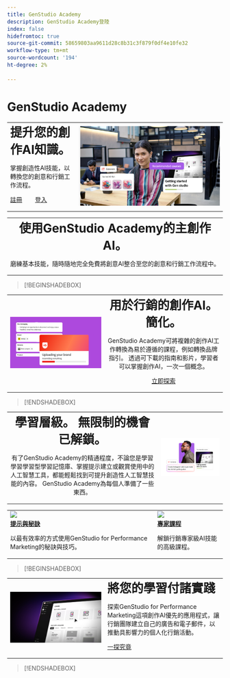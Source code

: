 ```yaml
---
title: GenStudio Academy
description: GenStudio Academy登陸
index: false
hidefromtoc: true
source-git-commit: 58659803aa9611d28c8b31c3f879f0df4e10fe32
workflow-type: tm+mt
source-wordcount: '194'
ht-degree: 2%

---
```


# GenStudio Academy

<table>
 <tr style= "border: 0;">
  <td> <strong style= "font-size: 2em">提升您的創作AI知識。 </strong><p>掌握創造性AI技能，以轉換您的創意和行銷工作流程。 <p><a href="https://learningmanager.adobe.com/accountiplogin?ipId=16970&amp;accesskey=c4988oojirhb5" rel="noreferrer" target="_blank" class="spectrum-Button spectrum-Button--fill spectrum-Button--accent spectrum-Button--sizeM"><span class="spectrum-Button-label has-no-wrap">註冊</span></a>          <a href="https://genstudioacademy.adobelearningmanager.com/" rel="noreferrer" target="_blank" class="spectrum-Button spectrum-Button--fill spectrum-Button--accent spectrum-Button--sizeM"><span class="spectrum-Button-label has-no-wrap">登入</span></a></td>
  <td><img src="./assets/elevate-your-generative-ai-knowledge.png"></td>
 </tr>
</table>

<table>
 <tr style= "border: 0;">
  <td align="center">
    <strong style= "font-size: 2em">使用GenStudio Academy的主創作AI。</strong><p>磨練基本技能，隨時隨地完全免費將創意AI整合至您的創意和行銷工作流程中。
  </td>
 </tr>
</table>

>[!BEGINSHADEBOX]

<table>
 <tr style= "border: 0;">
  <td><img src="./assets/generative-ai-for-marketing-simplified.png"></td>
  <td align="center"> <strong style= "font-size: 2em">用於行銷的創作AI。 簡化。</strong><p> GenStudio Academy可將複雜的創作AI工作轉換為易於遵循的課程，例如轉換品牌指引。 透過可下載的指南和影片，學習者可以掌握創作AI，一次一個概念。<p><a href="https://learningmanager.adobe.com/accountiplogin?ipId=16970&amp;accesskey=c4988oojirhb5" rel="noreferrer" target="_blank" class="spectrum-Button spectrum-Button--fill spectrum-Button--accent spectrum-Button--sizeM"><span class="spectrum-Button-label has-no-wrap">立即探索</span></a></td>
 </tr>
</table>

>[!ENDSHADEBOX]

<table>
 <tr style= "border: 0;">
  <td align="center"> <strong style= "font-size: 2em">學習層級。 無限制的機會已解鎖。</strong><p>有了GenStudio Academy的精通程度，不論您是學習學習學習型學習記憶庫、掌握提示建立或觀賞使用中的人工智慧工具，都能輕鬆找到可提升創造性人工智慧技能的內容。 GenStudio Academy為每個人準備了一些東西。</td>
  <td><img src="./assets/levels-of-learning.png"></td>
 </tr>
</table>


<table>
 <!-- <tr style= "border: 0;colspan: 3;">
  <td colspan=3> <strong style= "font-size: 2em;">Coming soon to Genstudio Academy</strong></td>
 </tr> --> 
 <tr style= "border: 0;colspan: 3;"> 
   <td>
      <img src="https://video.tv.adobe.com/v/3434938?format=jpeg">
      <div>
      <a href="https://www.adobe.com/tw/"><strong>提示與秘訣</strong>
      </a>
      </div>
      <p>
      以最有效率的方式使用GenStudio for Performance Marketing的秘訣與技巧。
      </p>
   </td>
   <td>
      <img src="https://video.tv.adobe.com/v/3434938?format=jpeg">
      <div>
      <a href="https://www.adobe.com/tw/"><strong>專家課程</strong>
      </a>
      </div>
      <p>
      解鎖行銷專家級AI技能的高級課程。
      </p>
   </td>
 </tr>
</table>

>[!BEGINSHADEBOX]

<table>
    <tr></tr>
 <tr style= "border: 0;">
 <td><img src="./assets/put-your-learnings-into-practice.png"></td>
  <td> <strong style= "font-size: 2em">將您的學習付諸實踐</strong><p>探索GenStudio for Performance Marketing這項創作AI優先的應用程式，讓行銷團隊建立自己的廣告和電子郵件，以推動具影響力的個人化行銷活動。<p><a href="https://learningmanager.adobe.com/accountiplogin?ipId=16970&amp;accesskey=c4988oojirhb5" rel="noreferrer" target="_blank" class="spectrum-Button spectrum-Button--fill spectrum-Button--accent spectrum-Button--sizeM"><span class="spectrum-Button-label has-no-wrap">一探究竟</span></a></td>
 </tr>
    <tr></tr>
</table>

>[!ENDSHADEBOX]

<!--
## Heading 2 SHADEBOXES



<table>
 <tr style= "border: 0;">
  <td><img src="./assets/medium.png"></td>
  <td align="center"> <strong style= "font-size: 2em">Image left / Text right</strong><p> Bacon ipsum dolor amet tri-tip buffalo kevin landjaeger beef ribs pork loin, brisket doner sirloin. Buffalo pig sausage, leberkas sirloin ham meatball t-bone tenderloin. Jerky kevin landjaeger prosciutto, cupim capicola boudin. <p><a href="https://business.adobe.com/products/genstudio.htmlL" rel="noreferrer" target="_blank" class="spectrum-Button spectrum-Button--fill spectrum-Button--accent spectrum-Button--sizeM"><span class="spectrum-Button-label has-no-wrap">Explore Now</span></a></td>
 </tr>
</table>



<table>
 <tr style= "border: 0;colspan: 2;">
  <td> <strong style= "font-size: 2em">Coming soon to Genstudio Academy</strong></td>
 </tr> 
 <tr> 
    <td align="left"><img src="./assets/small.png"></td>
    <td align="center"><img src="./assets/small.png"></td>
    <td align="right"><img src="./assets/small.png"></td>
 </tr>
</table>

>[!BEGINSHADEBOX]

<table>
 <tr style= "border: 0;">
  <td> <strong style= "font-size: 2em">Adobe GenStudio Academy</strong><p> Become a Generative AI leader. Master the AI skills to transform your workflows and lead your industry forward. <p><a href="https://business.adobe.com/products/genstudio.htmlL" rel="noreferrer" target="_blank" class="spectrum-Button spectrum-Button--fill spectrum-Button--accent spectrum-Button--sizeM"><span class="spectrum-Button-label has-no-wrap">Register</span></a>&nbsp&nbsp&nbsp&nbsp&nbsp&nbsp&nbsp   <a href="https://business.adobe.com/products/genstudio.htmlL" rel="noreferrer" target="_blank" class="spectrum-Button spectrum-Button--fill spectrum-Button--accent spectrum-Button--sizeM"><span class="spectrum-Button-label has-no-wrap">Login</span></a></td>
  <td><img src="./assets/medium.png"></td>
 </tr>
</table>

>[!ENDSHADEBOX]

### Coming soon to Genstudio Academy

<table>
 <tr> 
    <td align="left"><img src="./assets/small.png"></td>
    <td align="center"><img src="./assets/small.png"></td>
    <td align="right"><img src="./assets/small.png"></td>
 </tr>
</table>




-->